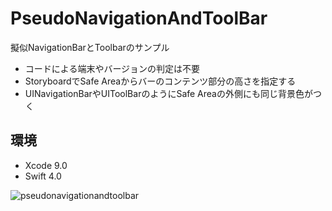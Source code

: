 # PseudoNavigationAndToolBar

擬似NavigationBarとToolbarのサンプル

* コードによる端末やバージョンの判定は不要
* StoryboardでSafe Areaからバーのコンテンツ部分の高さを指定する
* UINavigationBarやUIToolBarのようにSafe Areaの外側にも同じ背景色がつく

## 環境

* Xcode 9.0
* Swift 4.0

![pseudonavigationandtoolbar](https://user-images.githubusercontent.com/10510084/31678327-ccfbb0e6-b3a8-11e7-91bd-eeebb33e5492.png)
